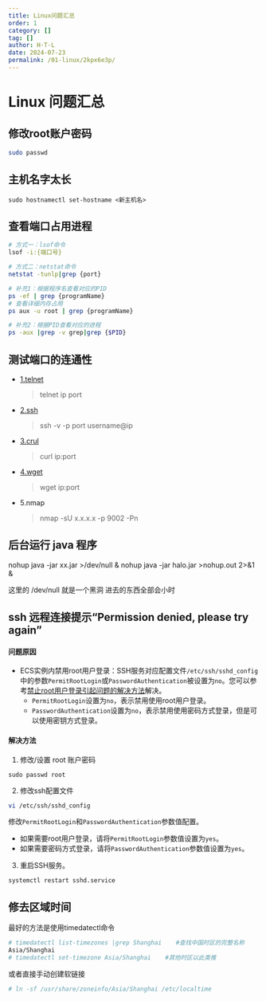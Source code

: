 ```yaml
---
title: Linux问题汇总
order: 1
category: []
tag: []
author: H·T·L
date: 2024-07-23
permalink: /01-linux/2kpx6e3p/
---
```

# Linux 问题汇总

## 修改root账户密码

```bash
sudo passwd
```



## 主机名字太长

```shell
sudo hostnamectl set-hostname <新主机名>
```



## 查看端口占用进程

```bash
# 方式一：lsof命令
lsof -i:{端口号}

# 方式二：netstat命令
netstat -tunlp|grep {port}

# 补充1：根据程序名查看对应的PID
ps -ef | grep {programName}
# 查看详细内存占用
ps aux -u root | grep {programName}

# 补充2：根据PID查看对应的进程
ps -aux |grep -v grep|grep {$PID}
```



## 测试端口的连通性

- [1.telnet](https://www.cnblogs.com/lijinshan950823/p/9376085.html#方法一telnet)

  > telnet ip port


- [2.ssh](https://www.cnblogs.com/lijinshan950823/p/9376085.html#方法二ssh)

  > ssh -v -p port username@ip


- [3.crul](https://www.cnblogs.com/lijinshan950823/p/9376085.html#方法三curl)

  > curl ip:port

- [4.wget](https://www.cnblogs.com/lijinshan950823/p/9376085.html#方法四wget)

  > wget ip:port


- 5.nmap

  > nmap -sU x.x.x.x -p 9002  -Pn
  > 



## 后台运行 java 程序

nohup java -jar xx.jar >/dev/null &
nohup java -jar halo.jar >nohup.out 2>&1 &

 这里的 /dev/null 就是一个黑洞  进去的东西全部会小时



## ssh 远程连接提示“Permission denied, please try again”

#### 问题原因

- ECS实例内禁用root用户登录：SSH服务对应配置文件`/etc/ssh/sshd_config`中的参数`PermitRootLogin`或`PasswordAuthentication`被设置为`no`。您可以参考[禁止root用户登录引起问题的解决方法](https://help.aliyun.com/zh/ecs/support/what-do-i-do-if-the-permission-denied-please-try-again-error-message-appears-when-i-log-on-to-a-linux-instance-as-the-root-user-by-using-ssh#144ae4409775t)解决。
  - `PermitRootLogin`设置为`no`，表示禁用使用root用户登录。
  - `PasswordAuthentication`设置为`no`，表示禁用使用密码方式登录，但是可以使用密钥方式登录。

#### 解决方法

1. 修改/设置 root 账户密码

```shell
sudo passwd root
```



2. 修改ssh配置文件

```bash
vi /etc/ssh/sshd_config
```

修改`PermitRootLogin`和`PasswordAuthentication`参数值配置。

- 如果需要root用户登录，请将`PermitRootLogin`参数值设置为`yes`。
- 如果需要密码方式登录，请将`PasswordAuthentication`参数值设置为`yes`。

3. 重启SSH服务。

```shell
systemctl restart sshd.service
```



## 修去区域时间

最好的方法是使用timedatectl命令

```bash
# timedatectl list-timezones |grep Shanghai    #查找中国时区的完整名称
Asia/Shanghai
# timedatectl set-timezone Asia/Shanghai    #其他时区以此类推
```

或者直接手动创建软链接

```bash
# ln -sf /usr/share/zoneinfo/Asia/Shanghai /etc/localtime
```



